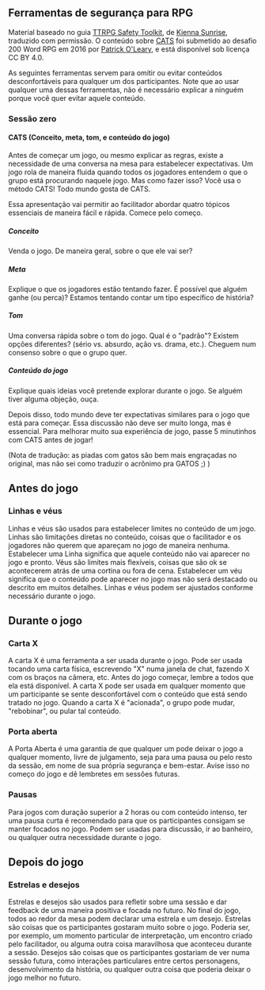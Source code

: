 ## Ferramentas de segurança para RPG

Material baseado no guia [TTRPG Safety Toolkit](https://drive.google.com/drive/folders/114jRmhzBpdqkAlhmveis0nmW73qkAZCj),
de [Kienna Sunrise](https://linktr.ee/kiennas), traduzido com permissão. O conteúdo sobre [CATS](https://200wordrpg.github.io/2016/supplement/2016/04/12/CATS.html) foi submetido ao desafio 200 Word RPG em 2016 por [Patrick O'Leary](www.proleary.com), e está disponível sob licença CC BY 4.0. 

As seguintes ferramentas servem para omitir ou evitar conteúdos desconfortáveis para qualquer um dos participantes. Note
que ao usar qualquer uma dessas ferramentas, não é necessário explicar a ninguém porque você quer evitar aquele conteúdo.

### Sessão zero

#### CATS (Conceito, meta, tom, e conteúdo do jogo)

Antes de começar um jogo, ou mesmo explicar as regras, existe a necessidade de uma conversa na mesa para estabelecer expectativas.
Um jogo rola de maneira fluida quando todos os jogadores entendem o que o grupo está procurando naquele jogo. Mas como fazer isso?
Você usa o método CATS! Todo mundo gosta de CATS.

Essa apresentação vai permitir ao facilitador abordar quatro tópicos essenciais de maneira fácil e rápida. Comece pelo começo.

##### Conceito
Venda o jogo. De maneira geral, sobre o que ele vai ser?

##### Meta
Explique o que os jogadores estão tentando fazer. É possível que alguém ganhe (ou perca)? Estamos tentando contar um tipo específico
de história?

##### Tom
Uma conversa rápida sobre o tom do jogo. Qual é o "padrão"? Existem opções diferentes? (sério vs. absurdo, ação vs. drama, etc.).
Cheguem num consenso sobre o que o grupo quer.

##### Conteúdo do jogo
Explique quais ideias você pretende explorar durante o jogo. Se alguém tiver alguma objeção, ouça.

Depois disso, todo mundo deve ter expectativas similares para o jogo que está para começar. Essa discussão não deve ser muito longa, mas é essencial.
Para melhorar muito sua experiência de jogo, passe 5 minutinhos com CATS antes de jogar!

(Nota de tradução: as piadas com gatos são bem mais engraçadas no original, mas não sei como traduzir o acrônimo pra GATOS ;) )

## Antes do jogo

### Linhas e véus

Linhas e véus são usados para estabelecer limites no conteúdo de um jogo. Linhas são limitações diretas no conteúdo,
coisas que o facilitador e os jogadores não querem que apareçam no jogo de maneira nenhuma. Estabelecer uma Linha
significa que aquele conteúdo não vai aparecer no jogo e pronto. Véus são limites mais flexíveis, coisas que são ok
se acontecerem atrás de uma cortina ou fora de cena. Estabelecer um véu significa que o conteúdo pode aparecer no jogo
mas não será destacado ou descrito em muitos detalhes. Linhas e véus podem ser ajustados conforme necessário durante o jogo.

## Durante o jogo

### Carta X

A carta X é uma ferramenta a ser usada durante o jogo. Pode ser usada tocando uma carta física, escrevendo "X" numa
janela de chat, fazendo X com os braços na câmera, etc. Antes do jogo começar, lembre a todos que ela está disponível.
A carta X pode ser usada em qualquer momento que um participante se sente desconfortável com o conteúdo que está sendo
tratado no jogo. Quando a carta X é "acionada", o grupo pode mudar, "rebobinar", ou pular tal conteúdo.

### Porta aberta

A Porta Aberta é uma garantia de que qualquer um pode deixar o jogo a qualquer momento, livre de julgamento, seja para uma pausa ou pelo resto
da sessão, em nome de sua própria segurança e bem-estar. Avise isso no começo do jogo e dê lembretes em sessões futuras.

### Pausas

Para jogos com duração superior a 2 horas ou com conteúdo intenso, ter uma pausa curta é recomendado para que os participantes
consigam se manter focados no jogo. Podem ser usadas para discussão, ir ao banheiro, ou qualquer outra necessidade durante o jogo.

## Depois do jogo

### Estrelas e desejos

Estrelas e desejos são usados para refletir sobre uma sessão e dar feedback de uma maneira positiva e focada no futuro.
No final do jogo, todos ao redor da mesa podem declarar uma estrela e um desejo. Estrelas são coisas que os participantes
gostaram muito sobre o jogo. Poderia ser, por exemplo, um momento particular de interpretação, um encontro criado pelo
facilitador, ou alguma outra coisa maravilhosa que aconteceu durante a sessão. Desejos são coisas que os participantes
gostariam de ver numa sessão futura, como interações particulares entre certos personagens, desenvolvimento da história,
ou qualquer outra coisa que poderia deixar o jogo melhor no futuro.

